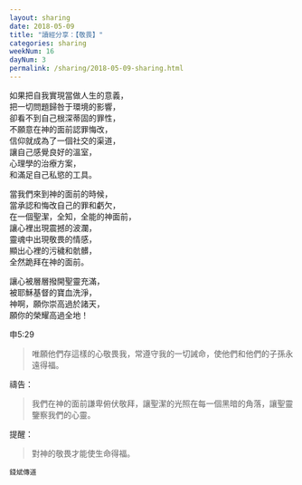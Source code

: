 ```yaml
---
layout: sharing
date: 2018-05-09
title: "讀經分享：【敬畏】"
categories: sharing
weekNum: 16
dayNum: 3
permalink: /sharing/2018-05-09-sharing.html
---
```


如果把自我實現當做人生的意義，  
把一切問題歸咎于環境的影響，  
卻看不到自己根深蒂固的罪性，  
不願意在神的面前認罪悔改，  
信仰就成為了一個社交的渠道，  
讓自己感覺良好的溫室，  
心理學的治療方案，  
和滿足自己私慾的工具。  

當我們來到神的面前的時候，  
當承認和悔改自己的罪和虧欠，  
在一個聖潔，全知，全能的神面前，  
讓心裡出現震撼的波瀾，  
靈魂中出現敬畏的情感，  
顯出心裡的污穢和骯髒，  
全然跪拜在神的面前。  

讓心被層層撥開聖靈充滿，  
被耶穌基督的寶血洗淨，  
神啊，願你崇高過於諸天，  
願你的榮耀高過全地！  

申5:29 
>唯願他們存這樣的心敬畏我，常遵守我的一切誡命，使他們和他們的子孫永遠得福。

禱告：
>我們在神的面前謙卑俯伏敬拜，讓聖潔的光照在每一個黑暗的角落，讓聖靈鑒察我們的心靈。

提醒：
>對神的敬畏才能使生命得福。

`錢斌傳道`
